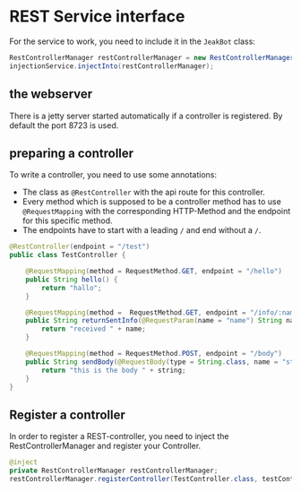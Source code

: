 # REST Service interface
For the service to work, you need to include it in the ``JeakBot`` class:


```java
RestControllerManager restControllerManager = new RestControllerManager(new HashMap<>());
injectionService.injectInto(restControllerManager);

```

## the webserver
There is a jetty server started automatically if a controller is registered. By default the port 8723 is used.

## preparing a controller
To write a controller, you need to use some annotations:
* The class as `@RestController` with the api route for this controller.
* Every method which is supposed to be a controller method has to use `@RequestMapping` with the 
corresponding HTTP-Method and the endpoint for this specific method.
* The endpoints have to start with a leading `/` and end without a `/`.

```java
@RestController(endpoint = "/test")
public class TestController {

    @RequestMapping(method = RequestMethod.GET, endpoint = "/hello")
    public String hello() {
        return "hallo";
    }

    @RequestMapping(method =  RequestMethod.GET, endpoint = "/info/:name")
    public String returnSentInfo(@RequestParam(name = "name") String name) {
        return "received " + name;
    }

    @RequestMapping(method = RequestMethod.POST, endpoint = "/body")
    public String sendBody(@RequestBody(type = String.class, name = "string") String string) {
        return "this is the body " + string;
    }
}
```

## Register a controller
In order to register a REST-controller, you need to inject the RestControllerManager
and register your Controller.
```java
@inject
private RestControllerManager restControllerManager;
restControllerManager.registerController(TestController.class, testController);
```
